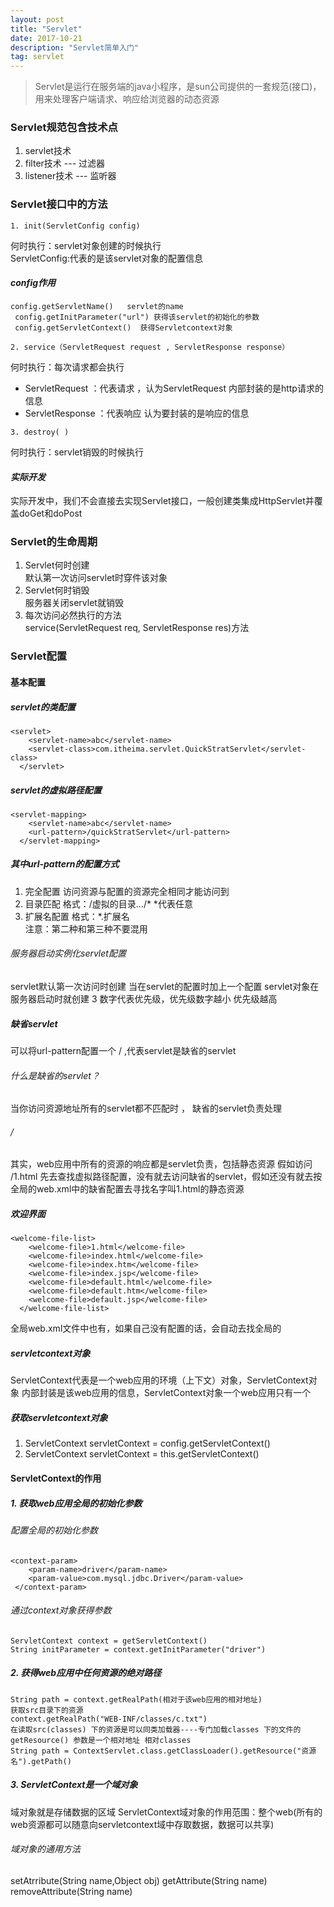 ```yaml
---
layout: post
title: "Servlet"
date: 2017-10-21 
description: "Servlet简单入门"
tag: servlet 
--- 
```


> Servlet是运行在服务端的java小程序，是sun公司提供的一套规范(接口)，用来处理客户端请求、响应给浏览器的动态资源

### Servlet规范包含技术点
1. servlet技术
2. filter技术 --- 过滤器
3. listener技术 --- 监听器

### Servlet接口中的方法
```
1. init(ServletConfig config)
```

何时执行：servlet对象创建的时候执行<br>
ServletConfig:代表的是该servlet对象的配置信息

#### *config作用*
```
config.getServletName()   servlet的name
 config.getInitParameter("url") 获得该servlet的初始化的参数
 config.getServletContext()  获得Servletcontext对象
```
```
2. service（ServletRequest request , ServletResponse response）
```
何时执行：每次请求都会执行
- ServletRequest ：代表请求 ，认为ServletRequest 内部封装的是http请求的信息
- ServletResponse ：代表响应 认为要封装的是响应的信息
```
3. destroy( )
```
何时执行：servlet销毁的时候执行

#### *实际开发*
实际开发中，我们不会直接去实现Servlet接口，一般创建类集成HttpServlet并覆盖doGet和doPost

### Servlet的生命周期
1. Servlet何时创建<br>
默认第一次访问servlet时穿件该对象
2. Servlet何时销毁<br>
服务器关闭servlet就销毁
3. 每次访问必然执行的方法<br>
service(ServletRequest req, ServletResponse res)方法

### Servlet配置
#### 基本配置
##### servlet的类配置
```
<servlet>
    <servlet-name>abc</servlet-name>
    <servlet-class>com.itheima.servlet.QuickStratServlet</servlet-class> 
  </servlet>
```
##### servlet的虚拟路径配置

```
<servlet-mapping>
    <servlet-name>abc</servlet-name>
    <url-pattern>/quickStratServlet</url-pattern>
  </servlet-mapping>
```
##### 其中url-pattern的配置方式
1. 完全配置 访问资源与配置的资源完全相同才能访问到
2. 目录匹配 格式：/虚拟的目录.../*  *代表任意
3. 扩展名配置 格式：*.扩展名<br>
注意：第二种和第三种不要混用

###### 服务器启动实例化servlet配置
servlet默认第一次访问时创建
当在servlet的配置时加上一个配置<load-on-starup> servlet对象在服务器启动时就创建
<load-on-starup>3<load-on-starup>  数字代表优先级，优先级数字越小 优先级越高

##### 缺省servlet
可以将url-pattern配置一个 / ,代表servlet是缺省的servlet
###### 什么是缺省的servlet？
当你访问资源地址所有的servlet都不匹配时 ， 缺省的servlet负责处理
###### <url-pattern>/</url-pattern>
其实，web应用中所有的资源的响应都是servlet负责，包括静态资源
假如访问 /1.html  先去查找虚拟路径配置，没有就去访问缺省的servlet，假如还没有就去按全局的web.xml中的缺省配置去寻找名字叫1.html的静态资源
##### 欢迎界面

```
<welcome-file-list>
    <welcome-file>1.html</welcome-file>
    <welcome-file>index.html</welcome-file>
    <welcome-file>index.htm</welcome-file>
    <welcome-file>index.jsp</welcome-file>
    <welcome-file>default.html</welcome-file>
    <welcome-file>default.htm</welcome-file>
    <welcome-file>default.jsp</welcome-file>
  </welcome-file-list>
```
全局web.xml文件中也有，如果自己没有配置的话，会自动去找全局的
##### servletcontext对象
ServletContext代表是一个web应用的环境（上下文）对象，ServletContext对象     内部封装是该web应用的信息，ServletContext对象一个web应用只有一个
##### 获取servletcontext对象
1. ServletContext servletContext = config.getServletContext()
2. ServletContext servletContext = this.getServletContext()

#### ServletContext的作用
##### 1. 获取web应用全局的初始化参数
###### 配置全局的初始化参数

```
<context-param>
    <param-name>driver</param-name>
    <param-value>com.mysql.jdbc.Driver</param-value>
 </context-param>
```
###### 通过context对象获得参数

```
ServletContext context = getServletContext()
String initParameter = context.getInitParameter("driver")
```
##### 2. 获得web应用中任何资源的绝对路径

```
String path = context.getRealPath(相对于该web应用的相对地址)
获取src目录下的资源
context.getRealPath("WEB-INF/classes/c.txt")
在读取src(classes) 下的资源是可以同类加载器----专门加载classes 下的文件的
getResource() 参数是一个相对地址 相对classes
String path = ContextServlet.class.getClassLoader().getResource("资源名").getPath()
```
##### 3. ServletContext是一个域对象
域对象就是存储数据的区域
ServletContext域对象的作用范围：整个web(所有的web资源都可以随意向servletcontext域中存取数据，数据可以共享)
###### 域对象的通用方法
setAtrribute(String name,Object obj)
getAttribute(String name)
removeAttribute(String name)

